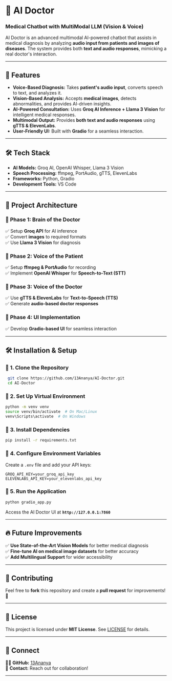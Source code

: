 # 🏥 AI Doctor 

### Medical Chatbot with MultiModal LLM (Vision & Voice)

AI Doctor is an advanced multimodal AI-powered chatbot that assists in medical diagnosis by analyzing **audio input from patients and images of diseases**. The system provides both **text and audio responses**, mimicking a real doctor's interaction.

---

## 🚀 Features
- **Voice-Based Diagnosis:** Takes **patient's audio input**, converts speech to text, and analyzes it.
- **Vision-Based Analysis:** Accepts **medical images**, detects abnormalities, and provides AI-driven insights.
- **AI-Powered Consultation:** Uses **Groq AI Inference + Llama 3 Vision** for intelligent medical responses.
- **Multimodal Output:** Provides **both text and audio responses** using **gTTS & ElevenLabs**.
- **User-Friendly UI:** Built with **Gradio** for a seamless interaction.

---

## 🛠️ Tech Stack
- **AI Models:** Groq AI, OpenAI Whisper, Llama 3 Vision
- **Speech Processing:** ffmpeg, PortAudio, gTTS, ElevenLabs
- **Frameworks:** Python, Gradio
- **Development Tools:** VS Code

---

## 📌 Project Architecture
### 🔹 **Phase 1: Brain of the Doctor**
✅ Setup **Groq API** for AI inference  
✅ Convert **images** to required formats  
✅ Use **Llama 3 Vision** for diagnosis  

### 🔹 **Phase 2: Voice of the Patient**
✅ Setup **ffmpeg & PortAudio** for recording  
✅ Implement **OpenAI Whisper** for **Speech-to-Text (STT)**  

### 🔹 **Phase 3: Voice of the Doctor**
✅ Use **gTTS & ElevenLabs** for **Text-to-Speech (TTS)**  
✅ Generate **audio-based doctor responses**  

### 🔹 **Phase 4: UI Implementation**
✅ Develop **Gradio-based UI** for seamless interaction  

---
## 🛠️ Installation & Setup
### 🔹 **1. Clone the Repository**
```bash
 git clone https://github.com/13Ananya/AI-Doctor.git
 cd AI-Doctor
```

### 🔹 **2. Set Up Virtual Environment**
```bash
python -m venv venv
source venv/bin/activate  # On Mac/Linux
venv\Scripts\activate  # On Windows
```

### 🔹 **3. Install Dependencies**
```bash
pip install -r requirements.txt
```

### 🔹 **4. Configure Environment Variables**
Create a `.env` file and add your API keys:
```
GROQ_API_KEY=your_groq_api_key
ELEVENLABS_API_KEY=your_elevenlabs_api_key
```

### 🔹 **5. Run the Application**
```bash
python gradio_app.py
```
Access the AI Doctor UI at **`http://127.0.0.1:7860`**

---

## 🔥 Future Improvements
✅ **Use State-of-the-Art Vision Models** for better medical diagnosis  
✅ **Fine-tune AI on medical image datasets** for better accuracy  
✅ **Add Multilingual Support** for wider accessibility  

---

## 🤝 Contributing
Feel free to **fork** this repository and create a **pull request** for improvements! 🚀  

---

## 📜 License
This project is licensed under **MIT License**. See [LICENSE](LICENSE) for details.

---

## 🎯 Connect
👩‍💻 **GitHub:** [13Ananya](https://github.com/13Ananya)  
📧 **Contact:** Reach out for collaboration!  

---

